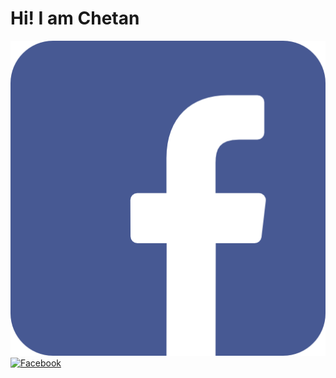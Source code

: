 
<!--
<p align="center">
  <img width="1000" height="500" src="https://github.com/chetanpandey1266/chetanpandey1266/blob/master/intro1.gif">
</p>
-->

<div>
  <h1> Hi! I am Chetan </h1>
  <span>
    <a href="#"><img src="https://github.com/chetanpandey1266/chetanpandey1266/blob/master/icons/facebook.png" alt="Linkedin"></a>
    <a href="#"><img src="https://github.com/chetanpandey1266/chetanpandey1266/tree/master/icons/facebook.png" alt="Facebook"></a>
   </span>
  
</div>





<!--
**chetanpandey1266/chetanpandey1266** is a ✨ _special_ ✨ repository because its `README.md` (this file) appears on your GitHub profile.

Here are some ideas to get you started:

- 🔭 I’m currently working on ...
- 🌱 I’m currently learning ...
- 👯 I’m looking to collaborate on ...
- 🤔 I’m looking for help with ...
- 💬 Ask me about ...
- 📫 How to reach me: ...
- 😄 Pronouns: ...
- ⚡ Fun fact: ...
-->

